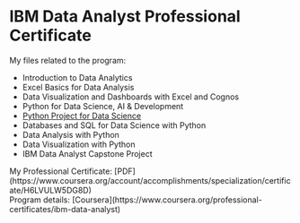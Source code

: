 # IBM Data Analyst Professional Certificate
My files related to the program:
- Introduction to Data Analytics
- Excel Basics for Data Analysis
- Data Visualization and Dashboards with Excel and Cognos
- Python for Data Science, AI & Development
- [Python Project for Data Science](https://github.com/fardiiin/IBM-Data-Analyst/tree/main/Python%20Project%20for%20Data%20Science)
- Databases and SQL for Data Science with Python
- Data Analysis with Python
- Data Visualization with Python
- IBM Data Analyst Capstone Project

<p>
My Professional Certificate: [PDF](https://www.coursera.org/account/accomplishments/specialization/certificate/H6LVULW5DG8D) <br>
Program details: [Coursera](https://www.coursera.org/professional-certificates/ibm-data-analyst)
</p>
